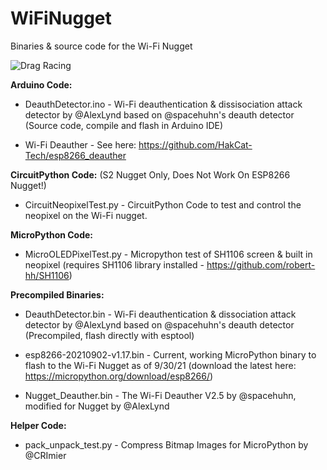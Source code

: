 # WiFiNugget

Binaries &amp; source code for the Wi-Fi Nugget

![Drag Racing](https://cdn.shopify.com/s/files/1/2779/8142/products/signal-2021-09-30-162945_1024x1024.jpg?v=1633047834)


**Arduino Code:**

* DeauthDetector.ino - Wi-Fi deauthentication & dissisociation attack detector by @AlexLynd based on @spacehuhn's deauth detector (Source code, compile and flash in Arduino IDE)

* Wi-Fi Deauther - See here: https://github.com/HakCat-Tech/esp8266_deauther

**CircuitPython Code:** (S2 Nugget Only, Does Not Work On ESP8266 Nugget!)

* CircuitNeopixelTest.py - CircuitPython Code to test and control the neopixel on the Wi-Fi nugget. 

**MicroPython Code:**

* MicroOLEDPixelTest.py  - Micropython test of SH1106 screen & built in neopixel (requires SH1106 library installed - https://github.com/robert-hh/SH1106)

**Precompiled Binaries:**

* DeauthDetector.bin - Wi-Fi deauthentication & dissociation attack detector by @AlexLynd based on @spacehuhn's deauth detector (Precompiled, flash directly with esptool)

* esp8266-20210902-v1.17.bin - Current, working MicroPython binary to flash to the Wi-Fi Nugget as of 9/30/21 (download the latest here: https://micropython.org/download/esp8266/)

* Nugget_Deauther.bin - The Wi-Fi Deauther V2.5 by @spacehuhn, modified for Nugget by @AlexLynd 

**Helper Code:**

* pack_unpack_test.py - Compress Bitmap Images for MicroPython by @CRImier




